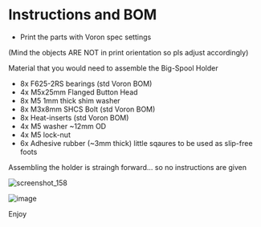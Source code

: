 # Instructions and BOM #

* Print the parts with Voron spec settings

(Mind the objects ARE NOT in print orientation so pls adjust accordingly)

Material that you would need to assemble the Big-Spool Holder

* 8x F625-2RS bearings  (std Voron BOM)  
* 4x M5x25mm Flanged Button Head
* 8x M5 1mm thick shim washer
* 8x M3x8mm SHCS Bolt   (std Voron BOM)
* 8x Heat-inserts       (std Voron BOM)
* 4x M5 washer ~12mm OD
* 4x M5 lock-nut
* 6x Adhesive rubber (~3mm thick) little sqaures to be used as slip-free foots 

Assembling the holder is straingh forward... so no instructions are given

![screenshot_158](https://user-images.githubusercontent.com/76037248/166255516-7d21675d-7d88-4c24-8b23-d0f27a902fd2.jpg)

![image](https://user-images.githubusercontent.com/76037248/166678871-38143e3f-4faa-4e87-83ac-a5ef97068a50.png)

Enjoy
